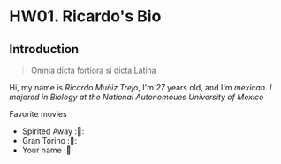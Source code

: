 # HW01. Ricardo's Bio

## Introduction

> Omnia dicta fortiora si dicta Latina

Hi, my name is *Ricardo Muñiz Trejo*, I'm *27* years old, and I'm *mexican*. _I majored in Biology at the National Autonomoues University of Mexico_


Favorite movies
* Spirited Away ::ghost::
* Gran Torino ::red_car::
* Your name ::couple::

